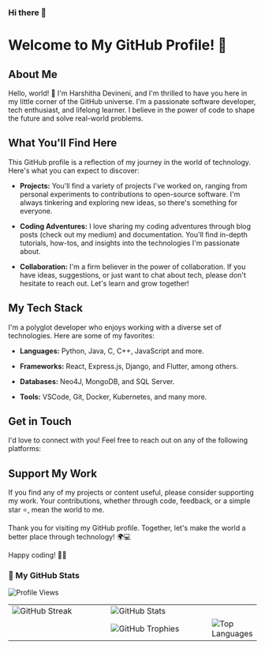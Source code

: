 ### Hi there 👋

# Welcome to My GitHub Profile! 🚀

## About Me

Hello, world! 👋 I'm Harshitha Devineni, and I'm thrilled to have you here in my little corner of the GitHub universe. I'm a passionate software developer, tech enthusiast, and lifelong learner. I believe in the power of code to shape the future and solve real-world problems.

## What You'll Find Here

This GitHub profile is a reflection of my journey in the world of technology. Here's what you can expect to discover:

- **Projects:** You'll find a variety of projects I've worked on, ranging from personal experiments to contributions to open-source software. I'm always tinkering and exploring new ideas, so there's something for everyone.

- **Coding Adventures:** I love sharing my coding adventures through blog posts (check out my medium) and documentation. You'll find in-depth tutorials, how-tos, and insights into the technologies I'm passionate about.

- **Collaboration:** I'm a firm believer in the power of collaboration. If you have ideas, suggestions, or just want to chat about tech, please don't hesitate to reach out. Let's learn and grow together!

## My Tech Stack

I'm a polyglot developer who enjoys working with a diverse set of technologies. Here are some of my favorites:

- **Languages:** Python, Java, C, C++, JavaScript and more.

- **Frameworks:** React, Express.js, Django, and Flutter, among others.

- **Databases:** Neo4J, MongoDB, and SQL Server.

- **Tools:** VSCode, Git, Docker, Kubernetes, and many more.

## Get in Touch

I'd love to connect with you! Feel free to reach out on any of the following platforms:
<!--
- **Twitter:** [@yourusername](https://twitter.com/yourusername)
- **LinkedIn:** [Your Name](https://www.linkedin.com/in/yourname)
- **Email:** harshithadevineni16@gmail.com
-->
## Support My Work

If you find any of my projects or content useful, please consider supporting my work. Your contributions, whether through code, feedback, or a simple star ⭐, mean the world to me.

Thank you for visiting my GitHub profile. Together, let's make the world a better place through technology! 🌍💻

Happy coding! 🚀✨

  
  ### 📝 My GitHub Stats 

![Profile Views](https://komarev.com/ghpvc/?username=harshithadev&color=blueviolet)
<br/>

<table style="border: none;">
  <tr>
    <td width="50%">
       <!-- GitHub Streak -->
      <img src="https://github-readme-streak-stats.herokuapp.com/?user=harshithadev" alt="GitHub Streak">
    </td>
    <td width="50%">
      <!-- GitHub Stats -->
      <img src="https://github-readme-stats.vercel.app/api?username=yourusername&show_icons=true&count_private=true&theme=dark" alt="GitHub Stats">
    </td>
     </tr>
  <td>
    <td width="50%">
      <!-- GitHub Trophies -->
      <img src="https://github-profile-trophy.vercel.app/?username=harshithadev" alt="GitHub Trophies">
    </td>
    <td width="50%">
     <!-- Top Languages Card -->
      <img src="https://github-readme-stats.vercel.app/api/top-langs/?username=harshithadev&layout=compact&theme=dark" alt="Top Languages">
    </td>
  </tr>
</table>

<br>
<!--
**harshithadev/harshithadev** is a ✨ _special_ ✨ repository because its `README.md` (this file) appears on your GitHub profile.

Here are some ideas to get you started:

- 🔭 I’m currently working on ...
- 🌱 I’m currently learning ...
- 👯 I’m looking to collaborate on ...
- 🤔 I’m looking for help with ...
- 💬 Ask me about ...
- 📫 How to reach me: ...
- 😄 Pronouns: ...
- ⚡ Fun fact: ...
-->
